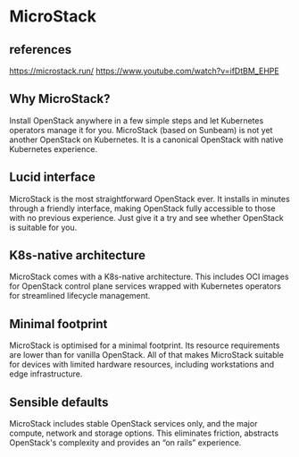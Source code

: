 # MicroStack

## references

<https://microstack.run/>
<https://www.youtube.com/watch?v=ifDtBM_EHPE>

## Why MicroStack?

Install OpenStack anywhere in a few simple steps and let Kubernetes operators manage it for you. MicroStack (based on Sunbeam) is not yet another OpenStack on Kubernetes. It is a canonical OpenStack with native Kubernetes experience.

## Lucid interface

MicroStack is the most straightforward OpenStack ever. It installs in minutes through a friendly interface, making OpenStack fully accessible to those with no previous experience. Just give it a try and see whether OpenStack is suitable for you.

## K8s-native architecture

MicroStack comes with a K8s-native architecture. This includes OCI images for OpenStack control plane services wrapped with Kubernetes operators for streamlined lifecycle management.

## Minimal footprint

MicroStack is optimised for a minimal footprint. Its resource requirements are lower than for vanilla OpenStack. All of that makes MicroStack suitable for devices with limited hardware resources, including workstations and edge infrastructure.

## Sensible defaults

MicroStack includes stable OpenStack services only, and the major compute, network and storage options. This eliminates friction, abstracts OpenStack's complexity and provides an “on rails” experience.
